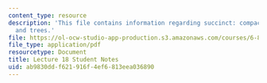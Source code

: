 ```yaml
---
content_type: resource
description: 'This file contains information regarding succinct: compact suffix arrays
  and trees.'
file: https://ol-ocw-studio-app-production.s3.amazonaws.com/courses/6-851-advanced-data-structures-spring-2012/ab9830ddf621916f4ef6813eea036890_MIT6_851S12_L18.pdf
file_type: application/pdf
resourcetype: Document
title: Lecture 18 Student Notes
uid: ab9830dd-f621-916f-4ef6-813eea036890
---
```

